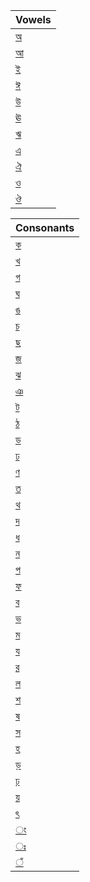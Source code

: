 | Vowels |
|----------|
| [অ](./Vowels/1.wav) |
| [আ](./Vowels/2.wav) |
| [ই](./Vowels/3.wav) |
| [ঈ](./Vowels/4.wav) |
| [উ](./Vowels/5.wav) |
| [ঊ](./Vowels/6.wav) |
| [ঋ](./Vowels/7.wav) |
| [এ](./Vowels/8.wav) |
| [ঐ](./Vowels/9.wav) |
| [ও](./Vowels/10.wav) |
| [ঔ](./Vowels/11.wav) |


| Consonants |
|----------|
| [ক](./Consonants/1.wav) |
| [খ](./Consonants/2.wav) |
| [গ](./Consonants/3.wav) |
| [ঘ](./Consonants/4.wav) |
| [ঙ](./Consonants/5.wav) |
| [চ](./Consonants/6.wav) |
| [ছ](./Consonants/7.wav) |
| [জ](./Consonants/8.wav) |
| [ঝ](./Consonants/9.wav) |
| [ঞ](./Consonants/10.wav) |
| [ট](./Consonants/11.wav) |
| [ঠ](./Consonants/12.wav) |
| [ড](./Consonants/13.wav) |
| [ঢ](./Consonants/14.wav) |
| [ণ](./Consonants/15.wav) |
| [ত](./Consonants/16.wav) |
| [থ](./Consonants/17.wav) |
| [দ](./Consonants/18.wav) |
| [ধ](./Consonants/19.wav) |
| [ন](./Consonants/20.wav) |
| [প](./Consonants/21.wav) |
| [ফ](./Consonants/22.wav) |
| [ব](./Consonants/23.wav) |
| [ভ](./Consonants/24.wav) |
| [ম](./Consonants/25.wav) |
| [য](./Consonants/26.wav) |
| [র](./Consonants/27.wav) |
| [ল](./Consonants/28.wav) |
| [শ](./Consonants/29.wav) |
| [ষ](./Consonants/30.wav) |
| [স](./Consonants/31.wav) |
| [হ](./Consonants/32.wav) |
| [ড়](./Consonants/33.wav) |
| [ঢ়](./Consonants/34.wav) |
| [য়](./Consonants/35.wav) |
| [ৎ](./Consonants/36.wav) |
| [ং](./Consonants/37.wav) |
| [ঃ](./Consonants/38.wav) |
| [ঁ](./Consonants/39.wav) |
